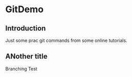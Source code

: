 # GitDemo

## Introduction
Just some prac git commands from some online tutorials.

## ANother title
Branching Test 
